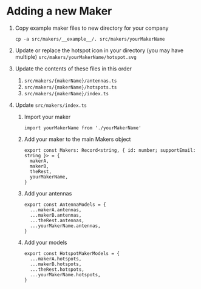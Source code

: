 # Adding a new Maker

1. Copy example maker files to new directory for your company

   ```console
   cp -a src/makers/__example__/. src/makers/yourMakerName
   ```

2. Update or replace the hotspot icon in your directory (you may have multiple)
   `src/makers/yourMakerName/hotspot.svg`

3. Update the contents of these files in this order

   1. `src/makers/{makerName}/antennas.ts`
   2. `src/makers/{makerName}/hotspots.ts`
   3. `src/makers/{makerName}/index.ts`

4. Update `src/makers/index.ts`
   1. Import your maker
      ```
      import yourMakerName from './yourMakerName'
      ```
   2. Add your maker to the main Makers object
      ```
      export const Makers: Record<string, { id: number; supportEmail: string }> = {
        makerA,
        makerB,
        theRest,
        yourMakerName,
      }
      ```
   3. Add your antennas
      ```
      export const AntennaModels = {
        ...makerA.antennas,
        ...makerB.antennas,
        ...theRest.antennas,
        ...yourMakerName.antennas,
      }
      ```
   4. Add your models
      ```
      export const HotspotMakerModels = {
        ...makerA.hotspots,
        ...makerB.hotspots,
        ...theRest.hotspots,
        ...yourMakerName.hotspots,
      }
      ```
